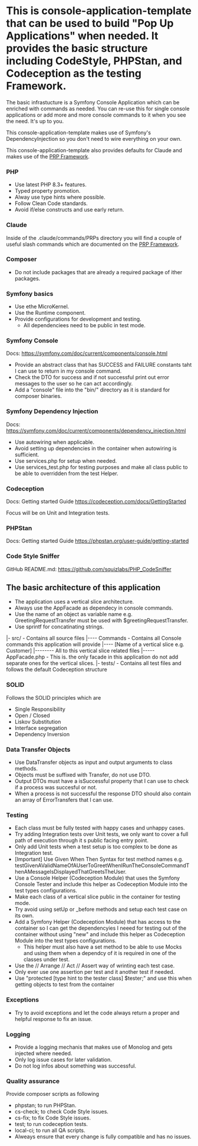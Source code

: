 # This is console-application-template that can be used to build "Pop Up Applications" when needed. It provides the basic structure including CodeStyle, PHPStan, and Codeception as the testing Framework.

The basic infrastucture is a Symfony Console Application which can be enriched with commands as needed. You can re-use this for single console applications or add more and more console commands to it when you see the need. It's up to you.

This console-application-template makes use of Symfony's DependencyInjection so you don't need to wire everything on your own.

This console-application-template also provides defaults for Claude and makes use of the [PRP Framework](https://github.com/Wirasm/PRPs-agentic-eng).

### PHP

- Use latest PHP 8.3+ features.
- Typed property promotion.
- Alway use type hints where possible.
- Follow Clean Code standards.
- Avoid if/else constructs and use early return.

### Claude

Inside of the .claude/commands/PRPs directory you will find a couple of useful slash commands which are documented on the [PRP Framework](https://github.com/Wirasm/PRPs-agentic-eng).

### Composer
- Do not include packages that are already a required package of ither packages.

### Symfony basics
- Use ethe MicroKernel.
- Use the Runtime component.
- Provide configurations for development and testing.
    - All dependenciees need to be public in test mode.

### Symfony Console

Docs: https://symfony.com/doc/current/components/console.html

- Provide an abstract class that has SUCCESS and FAILURE constants taht I can use to return in my console command.
- Check the DTO for success and if not successful print out error messages to the user so he can act accordingly.
- Add a "console" file into the "bin/" directory as it is standard for composer binaries.

### Symfony Dependency Injection

Docs: https://symfony.com/doc/current/components/dependency_injection.html

- Use autowiring when applicable.
- Avoid setting up dependencies in the container when autowiring is sufficient.
- Use services.php for setup when needed.
- Use services_test.php for testing purposes and make all class public to be able to overridden from the test Helper.

### Codeception

Docs: Getting started Guide https://codeception.com/docs/GettingStarted

Focus will be on Unit and Integration tests.

### PHPStan

Docs: Getting started Guide https://phpstan.org/user-guide/getting-started

### Code Style Sniffer

GitHub README.md: https://github.com/squizlabs/PHP_CodeSniffer

## The basic architecture of this application

- The application uses a vertical slice architecture.
- Always use the AppFacade as dependecy in console commands.
- Use the name of an object as variable name e.g. GreetingRequestTransfer must be used with $greetingRequestTransfer.
- Use sprintf for concatinating strings.


|- src/ - Contains all source files
|---- Commands - Contains all Console commands this application will provide
|---- [Name of a vertical slice e.g. Customer]
|-------- All to this vertical slice related files
|----- AppFacade.php - This is. the only facade in this application do not add separate ones for the vertical slices.
|- tests/ - Contains all test files and follows the default Codeception structure

### SOLID

Follows the SOLID principles which are
- Single Responsibility
- Open / Closed
- Liskov Substitution
- Interface segregation
- Dependency Inversion

### Data Transfer Objects

- Use DataTransfer objects as input and output arguments to class methods.
- Objects must be suffixed with Transfer, do not use DTO.
- Output DTOs must have a isSuccessful property that I can use to check if a process was succesful or not.
- When a process is not successful the response DTO should also contain an array of ErrorTransfers that I can use.


### Testing

- Each class must be fully tested with happy cases and unhappy cases.
- Try adding Integration tests over Unit tests, we only want to cover a full path of execution through it s public facing entry point.
- Only add Unit tests when a test setup is too complex to be done as Integration test.
- [Important] Use Given When Then Syntax for test method names e.g. testGivenAValidNameOfAUserToGreetWhenIRunTheConsoleCommandThenAMessageIsDisplayedThatGreetsTheUser.
- Use a Console Helper (Codeception Module) that uses the Symfony Console Tester and include this helper as Codeception Module into the test types configurations.
- Make each class of a vertical slice public in the container for testing mode.
- Try avoid using setUp or _before methods and setup each test case on its own.
- Add a Symfony Helper (Codeception Module) that has access to the container so I can get the dependencyies I neeed for testing out of the container without using "new" and include this helper as Codeception Module into the test types configurations.
    - This helper must also have a set method to be able to use Mocks and using them when a dependcy of it is required in one of the classes under test.
- Use the // Arrange // Act // Assert way of wrinting each test case.
- Only ever use one assertion per test and it another test if needed.
- Use "protected [type hint to the tester class] $tester;" and use this when getting objects to test from the container

### Exceptions
- Try to avoid exceptions and let the code always return a proper and helpful response to fix an issue.

### Logging
- Provide a logging mechanis that makes use of Monolog and gets injected where needed.
- Only log issue cases for later validation.
- Do not log infos about something was successful.

### Quality assurance

Provide composer scripts as following

- phpstan; to run PHPStan.
- cs-check; to check Code Style issues.
- cs-fix; to fix Code Style issues.
- test; to run codeception tests.
- local-ci; to run all QA scripts.
- Alweays ensure that every change is fully compatible and has no issues.
